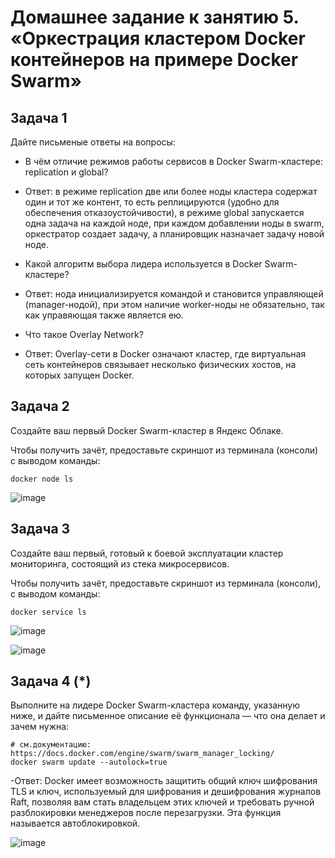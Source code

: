 # Домашнее задание к занятию 5. «Оркестрация кластером Docker контейнеров на примере Docker Swarm»

## Задача 1

Дайте письменые ответы на вопросы:

- В чём отличие режимов работы сервисов в Docker Swarm-кластере: replication и global?
- Ответ: в режиме replication две или более ноды кластера содержат один и тот же контент, то есть реплицируются (удобно для обеспечения отказоустойчивости), в режиме global запускается одна задача на каждой ноде, при каждом добавлении ноды в swarm, оркестратор создает задачу, а планировщик назначает задачу новой ноде.
  
- Какой алгоритм выбора лидера используется в Docker Swarm-кластере?
- Ответ: нода инициализируется командой и становится управляющей (manager-нодой), при этом наличие worker-ноды не обязательно, так как управяющая также является ею.
  
- Что такое Overlay Network?
- Ответ: Overlay-сети в Docker означают кластер, где виртуальная сеть контейнеров связывает несколько физических хостов, на которых запущен Docker.

## Задача 2

Создайте ваш первый Docker Swarm-кластер в Яндекс Облаке.

Чтобы получить зачёт, предоставьте скриншот из терминала (консоли) с выводом команды:
```
docker node ls
```

![image](https://github.com/YoungHacker1912/devops-netology/assets/93939433/d241a6c6-8351-428a-be7d-5a976364d273)


## Задача 3

Создайте ваш первый, готовый к боевой эксплуатации кластер мониторинга, состоящий из стека микросервисов.

Чтобы получить зачёт, предоставьте скриншот из терминала (консоли), с выводом команды:
```
docker service ls
```

![image](https://github.com/YoungHacker1912/devops-netology/assets/93939433/660faec1-ef4a-4e1e-8d3e-9d0ee2350564)


![image](https://github.com/YoungHacker1912/devops-netology/assets/93939433/6ce85f53-7c68-46ab-9f83-400700a3ef6b)


## Задача 4 (*)

Выполните на лидере Docker Swarm-кластера команду, указанную ниже, и дайте письменное описание её функционала — что она делает и зачем нужна:
```
# см.документацию: https://docs.docker.com/engine/swarm/swarm_manager_locking/
docker swarm update --autolock=true
```
-Ответ: Docker имеет возможность защитить общий ключ шифрования TLS и ключ, используемый для шифрования и дешифрования журналов Raft, позволяя вам стать владельцем этих ключей и требовать ручной разблокировки менеджеров после перезагрузки. Эта функция называется автоблокировкой.

![image](https://github.com/YoungHacker1912/devops-netology/assets/93939433/85b6dfb2-12af-4529-b8bd-f8d5f4fa1fb0)



